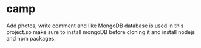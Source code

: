 # camp
Add photos, write comment and like
MongoDB database is used in this project.so make sure to install mongoDB before cloning it and install nodejs and npm packages.
